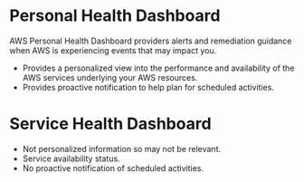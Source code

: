# Personal Health Dashboard

AWS Personal Health Dashboard providers alerts and remediation guidance when AWS is experiencing events that may impact you.

- Provides a personalized view into the performance and availability of the AWS services underlying your AWS resources.
- Provides proactive notification to help plan for scheduled activities.

# Service Health Dashboard

- Not personalized information so may not be relevant.
- Service availability status.
- No proactive notification of scheduled activities.